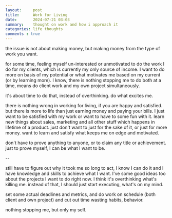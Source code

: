 ```yaml
---
layout:     post
title:      Work for Living
date:       2024-07-21 03:03
summary:    thought on work and how i approach it
categories: life thoughts
comments : true
---
```


the issue is not about making money, but making money from the type of work you want.

for some time, feeling myself un-interested or unmotivated to do the work I do for my clients, which is currently my only source of income. I want to do more on basis of my potential or what motivates me based on my current (or by learning more). I know, there is nothing stopping me to do both at a time, means do client work and my own project simultaneously.

it's about time to do that, instead of overthinking. do what excites me. 

there is nothing wrong in working for living, if you are happy and satisfied. but there is more to life than just earning money and paying your bills. I just want to be satisfied with my work or want to have to some fun with it. learn new things about sales, marketing and all other stuff which happens in lifetime of a product. just don't want to just for the sake of it, or just for more money. want to learn and satisfy what keeps me on edge and motivated. 

don't have to prove anything to anyone, or to claim any title or achievement. just to prove myself, I can be what I want to be.

--

still have to figure out why it took me so long to act, I know I can do it and I have knowledge and skills to achieve what I want. I've some good ideas too about the projects I want to do right now. I think it's overthinking what's killing me. instead of that, I should just start executing, what's on my mind.

set some actual deadlines and metrics, and do work on schedule (both client and own project) and cut out time wasting habits, behavior. 



nothing stopping me, but only my self.